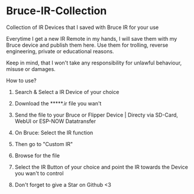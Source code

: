 # Bruce-IR-Collection
Collection of IR Devices that I saved with Bruce IR for your use

Everytime I get a new IR Remote in my hands, I will save them with my Bruce device and publish them here. 
Use them for trolling, reverse engineering, private or educational reasons. 

Keep in mind, that I won't take any responsibility for unlawful behaviour, misuse or damages. 

How to use?

1. Search & Select a IR Device of your choice

2. Download the *****.ir file you wan't

3. Send the file to your Bruce or Flipper Device | Directy via SD-Card, WebUI or ESP-NOW Datatransfer

4. On Bruce: Select the IR function

5. Then go to "Custom IR"

6. Browse for the file

7. Select the IR Button of your choice and point the IR towards the Device you wan't to control

8. Don't forget to give a Star on Github <3
